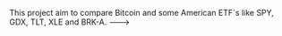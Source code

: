 This project aim to compare Bitcoin and some American ETF`s like SPY, GDX, TLT, XLE and BRK-A.
--->
